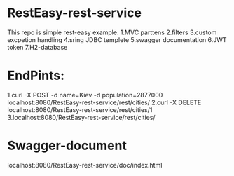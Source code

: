 # RestEasy-rest-service
This repo is simple rest-easy example.
1.MVC parttens
2.filters
3.custom excpetion handling
4.sring JDBC templete
5.swagger documentation
6.JWT token
7.H2-database

# EndPints:
1.curl -X POST -d name=Kiev -d population=2877000 localhost:8080/RestEasy-rest-service/rest/cities/
2.curl -X DELETE localhost:8080/RestEasy-rest-service/rest/cities/1
3.localhost:8080/RestEasy-rest-service/rest/cities/

# Swagger-document
localhost:8080/RestEasy-rest-service/doc/index.html
